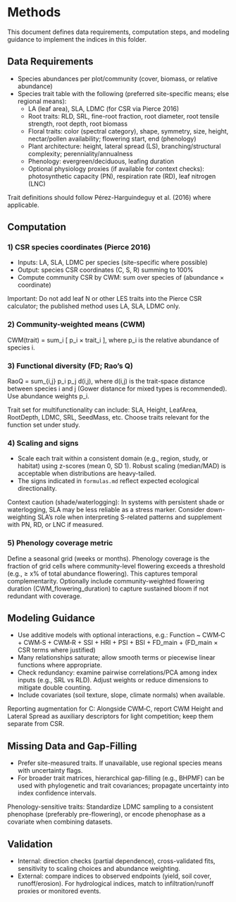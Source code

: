 # Methods

This document defines data requirements, computation steps, and modeling guidance to implement the indices in this folder.

## Data Requirements

- Species abundances per plot/community (cover, biomass, or relative abundance)
- Species trait table with the following (preferred site-specific means; else regional means):
  - LA (leaf area), SLA, LDMC (for CSR via Pierce 2016)
  - Root traits: RLD, SRL, fine-root fraction, root diameter, root tensile strength, root depth, root biomass
  - Floral traits: color (spectral category), shape, symmetry, size, height, nectar/pollen availability; flowering start, end (phenology)
  - Plant architecture: height, lateral spread (LS), branching/structural complexity; perenniality/annualness
  - Phenology: evergreen/deciduous, leafing duration
  - Optional physiology proxies (if available for context checks): photosynthetic capacity (PN), respiration rate (RD), leaf nitrogen (LNC)

Trait definitions should follow Pérez-Harguindeguy et al. (2016) where applicable.

## Computation

### 1) CSR species coordinates (Pierce 2016)

- Inputs: LA, SLA, LDMC per species (site-specific where possible)
- Output: species CSR coordinates (C, S, R) summing to 100%
- Compute community CSR by CWM: sum over species of (abundance × coordinate)

Important: Do not add leaf N or other LES traits into the Pierce CSR calculator; the published method uses LA, SLA, LDMC only.

### 2) Community-weighted means (CWM)

CWM(trait) = sum_i [ p_i × trait_i ], where p_i is the relative abundance of species i.

### 3) Functional diversity (FD; Rao’s Q)

RaoQ = sum_{i,j} p_i p_j d(i,j), where d(i,j) is the trait-space distance between species i and j (Gower distance for mixed types is recommended). Use abundance weights p_i.

Trait set for multifunctionality can include: SLA, Height, LeafArea, RootDepth, LDMC, SRL, SeedMass, etc. Choose traits relevant for the function set under study.

### 4) Scaling and signs

- Scale each trait within a consistent domain (e.g., region, study, or habitat) using z-scores (mean 0, SD 1). Robust scaling (median/MAD) is acceptable when distributions are heavy-tailed.
- The signs indicated in `formulas.md` reflect expected ecological directionality.

Context caution (shade/waterlogging): In systems with persistent shade or waterlogging, SLA may be less reliable as a stress marker. Consider down-weighting SLA’s role when interpreting S-related patterns and supplement with PN, RD, or LNC if measured.

### 5) Phenology coverage metric

Define a seasonal grid (weeks or months). Phenology coverage is the fraction of grid cells where community-level flowering exceeds a threshold (e.g., ≥ x% of total abundance flowering). This captures temporal complementarity.
Optionally include community-weighted flowering duration (CWM_flowering_duration) to capture sustained bloom if not redundant with coverage.

## Modeling Guidance

- Use additive models with optional interactions, e.g.: Function ~ CWM‑C + CWM‑S + CWM‑R + SSI + HRI + PSI + BSI + FD_main + (FD_main × CSR terms where justified)
- Many relationships saturate; allow smooth terms or piecewise linear functions where appropriate.
- Check redundancy: examine pairwise correlations/PCA among index inputs (e.g., SRL vs RLD). Adjust weights or reduce dimensions to mitigate double counting.
- Include covariates (soil texture, slope, climate normals) when available.

Reporting augmentation for C: Alongside CWM‑C, report CWM Height and Lateral Spread as auxiliary descriptors for light competition; keep them separate from CSR.

## Missing Data and Gap-Filling

- Prefer site-measured traits. If unavailable, use regional species means with uncertainty flags.
- For broader trait matrices, hierarchical gap-filling (e.g., BHPMF) can be used with phylogenetic and trait covariances; propagate uncertainty into index confidence intervals.

Phenology-sensitive traits: Standardize LDMC sampling to a consistent phenophase (preferably pre-flowering), or encode phenophase as a covariate when combining datasets.

## Validation

- Internal: direction checks (partial dependence), cross-validated fits, sensitivity to scaling choices and abundance weighting.
- External: compare indices to observed endpoints (yield, soil cover, runoff/erosion). For hydrological indices, match to infiltration/runoff proxies or monitored events.
